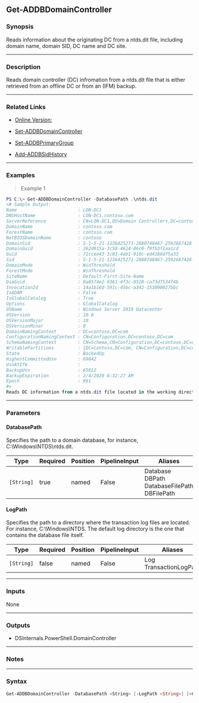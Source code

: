 Get-ADDBDomainController
------------------------

### Synopsis
Reads information about the originating DC from a ntds.dit file, including domain name, domain SID, DC name and DC site.

---

### Description

Reads domain controller (DC) infromation from a ntds.dit file that is either retrieved from an offline DC or from an (IFM) backup.

---

### Related Links
* [Online Version:](https://github.com/MichaelGrafnetter/DSInternals/blob/master/Documentation/PowerShell/Get-ADDBDomainController.md)

* [Set-ADDBDomainController](Set-ADDBDomainController)

* [Set-ADDBPrimaryGroup](Set-ADDBPrimaryGroup)

* [Add-ADDBSidHistory](Add-ADDBSidHistory)

---

### Examples
> Example 1

```PowerShell
PS C:\> Get-ADDBDomainController -DatabasePath .\ntds.dit
<# Sample Output:
Name                       : LON-DC1
DNSHostName                : LON-DC1.contoso.com
ServerReference            : CN=LON-DC1,OU=Domain Controllers,DC=contoso,DC=com
DomainName                 : contoso.com
ForestName                 : contoso.com
NetBIOSDomainName          : contoso
DomainSid                  : S-1-5-21-1236425271-2880748467-2592687428
DomainGuid                 : 262d915a-3c58-4614-86c0-f9fb3f1aa1cd
Guid                       : 71ccee43-1c03-4ab1-910c-ed4168df5a33
Sid                        : S-1-5-21-1236425271-2880748467-2592687428-1111
DomainMode                 : WinThreshold
ForestMode                 : WinThreshold
SiteName                   : Default-First-Site-Name
DsaGuid                    : 0a8574e2-9361-4f3c-8528-ca73d7534f4b
InvocationId               : 14a1b16d-591c-45bc-a342-153090027bbc
IsADAM                     : False
IsGlobalCatalog            : True
Options                    : GlobalCatalog
OSName                     : Windows Server 2019 Datacenter
OSVersion                  : 10.0
OSVersionMajor             : 10
OSVersionMinor             : 0
DomainNamingContext        : DC=contoso,DC=com
ConfigurationNamingContext : CN=Configuration,DC=contoso,DC=com
SchemaNamingContext        : CN=Schema,CN=Configuration,DC=contoso,DC=com
WritablePartitions         : {DC=contoso,DC=com, CN=Configuration,DC=contoso,DC=com, CN=Schema,CN=Configuration,DC=contoso,DC=com, DC=DomainDnsZones,DC=contoso,DC=com...}
State                      : BackedUp
HighestCommittedUsn        : 69642
UsnAtIfm                   :
BackupUsn                  : 65812
BackupExpiration           : 2/4/2020 6:32:27 AM
Epoch                      : 961
#>
Reads DC information from a ntds.dit file located in the working directory.
```

---

### Parameters
#### **DatabasePath**
Specifies the path to a domain database, for instance, C:\Windows\NTDS\ntds.dit.

|Type      |Required|Position|PipelineInput|Aliases                                                |
|----------|--------|--------|-------------|-------------------------------------------------------|
|`[String]`|true    |named   |False        |Database<br/>DBPath<br/>DatabaseFilePath<br/>DBFilePath|

#### **LogPath**
Specifies the path to a directory where the transaction log files are located. For instance, C:\Windows\NTDS. The default log directory is the one that contains the database file itself.

|Type      |Required|Position|PipelineInput|Aliases                   |
|----------|--------|--------|-------------|--------------------------|
|`[String]`|false   |named   |False        |Log<br/>TransactionLogPath|

---

### Inputs
None

---

### Outputs
* DSInternals.PowerShell.DomainController

---

### Notes

---

### Syntax
```PowerShell
Get-ADDBDomainController -DatabasePath <String> [-LogPath <String>] [<CommonParameters>]
```

